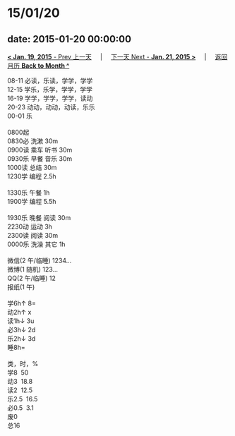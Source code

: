 # 15/01/20

date: 2015-01-20 00:00:00
---
[**< Jan. 19, 2015** - Prev 上一天](/lifelogs/2015/01/d19.md) &nbsp; &nbsp; | &nbsp; &nbsp; [下一天 Next - **Jan. 21, 2015 >**](/lifelogs/2015/01/d21.md) &nbsp; &nbsp; |  &nbsp; &nbsp; [返回月历 **Back to Month ^**](/lifelogs/2015/01/index.md)
<br/><div>08-11 必读，乐读，学学，学学<br/>12-15 学乐，乐学，学学，学学<br/>16-19 学学，学学，学学，读动<br/>20-23 动动，动动，动读，乐乐<br/>00-01 乐<div><br/></div>0800起<br/>0830必 洗漱 30m<br/>0900读 乘车 听书 30m<br/>0930乐 早餐 音乐 30m<br/>1000读 总结 30m<br/>1230学 编程 2.5h<div><br/></div>1330乐 午餐 1h<br/>1900学 编程 5.5h<div><br/></div>1930乐 晚餐 阅读 30m<br/>2230动 运动 3h<br/>2300读 阅读 30m<br/>0000乐 洗澡 其它 1h<div><br/></div>微信(2 午/临睡) 1234…<br/>微博(1 随机) 123…<br/>QQ(2 午/临睡) 12<br/>报纸(1 午) <div><br/></div>学6h↑ 8=<br/>动2h↑ x<br/>读1h↓ 3u<br/>必3h↓ 2d<br/>乐2h↓ 3d<br/>睡8h=<div><br/></div>类，时，%<br/>学8  50<br/>动3  18.8<br/>读2  12.5<br/>乐2.5  16.5<br/>必0.5  3.1<br/>废0<br/>总16</div>
